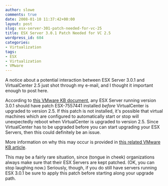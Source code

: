 ```yaml
---
author: slowe
comments: true
date: 2008-01-10 11:37:42+00:00
layout: post
slug: esx-server-301-patch-needed-for-vc-25
title: ESX Server 3.0.1 Patch Needed for VC 2.5
wordpress_id: 604
categories:
- Virtualization
tags:
- ESX
- Virtualization
- VMware
---
```


A notice about a potential interaction between ESX Server 3.0.1 and VirtualCenter 2.5 just shot through my e-mail, and I thought it important enough to post here.

According to [this VMware KB document](http://kb.vmware.com/selfservice/microsites/search.do?language=en_US&cmd=displayKC&externalId=1003401), any ESX Server running version 3.0.1 should have patch ESX-7557441 installed _before_ VirtualCenter is upgraded to version 2.5. If this patch is not installed, it's possible that virtual machines which are configured to automatically start or stop will unexpectedly reboot when VirtualCenter is upgraded to version 2.5. Since VirtualCenter has to be upgraded before you can start upgrading your ESX Servers, then this could definitely be an issue.

More information on why this may occur is provided in [this related VMware KB article](http://kb.vmware.com/selfservice/microsites/search.do?language=en_US&cmd=displayKC&externalId=7557441).

This may be a fairly rare situation, since (tongue in cheek) organizations always make sure that their ESX Servers are kept patched. (OK, you can stop laughing now.) Seriously, though, if you do still have servers running ESX 3.0.1 be sure to apply this patch before starting along your upgrade path.
